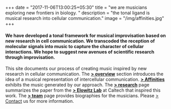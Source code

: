 +++
date = "2017-11-06T13:00:25+05:30"
title = "we are musicians exploring new frontiers in biology. "
description = "the tonal ligand is musical research into cellular communication."
image = "/img/affinities.jpg"
+++


#### We have developed a tonal framework for musical improvisation based on new research in cell communication. We transcoded the reception of molecular signals into music to capture the character of cellular interactions. We hope to suggest new avenues of scientific research through improvisation.

This site documents our process of creating music inspired by new research in cellular communication. The [**> overview**](/overview/) section introduces the idea of a musical representation of intercellular communication. [**> Affinities**](/affinities/) exhibits the music generated by our approach. The [**> research**](/research/) page summarizes the paper from the [**> Elowitz Lab**](http://www.elowitz.caltech.edu) at Caltech that inspired this work. The [**> team**](/team/) page provides biographies for the musicians. Please [> Contact](/contact/) us for more information. 